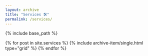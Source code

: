 ```yaml
---
layout: archive
title: "Services 🛠"
permalink: /services/
---
```


{% include base_path %}

<div class="grid__wrapper">
  {% for post in site.services %}
    {% include archive-item/single.html type="grid" %}
  {% endfor %}
</div>